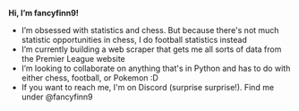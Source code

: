 **Hi, I’m fancyfinn9!**
- I’m obsessed with statistics and chess. But because there's not much statistic opportunities in chess, I do football statistics instead
- I’m currently building a web scraper that gets me all sorts of data from the Premier League website
- I’m looking to collaborate on anything that's in Python and has to do with either chess, football, or Pokemon :D
- If you want to reach me, I'm on Discord (surprise surprise!). Find me under @fancyfinn9